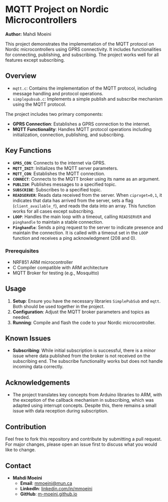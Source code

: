 # MQTT Project on Nordic Microcontrollers

**Author:** Mahdi Moeini

This project demonstrates the implementation of the MQTT protocol on Nordic microcontrollers using GPRS connectivity. It includes functionalities for connecting, publishing, and subscribing. The project works well for all features except subscribing.

## Overview
- `mqtt.c`: Contains the implementation of the MQTT protocol, including message handling and protocol operations.
- `simplepubsub.c`: Implements a simple publish and subscribe mechanism using the MQTT protocol.

The project includes two primary components:
- **GPRS Connection**: Establishes a GPRS connection to the internet.
- **MQTT Functionality**: Handles MQTT protocol operations including initialization, connection, publishing, and subscribing.

## Key Functions

- **`GPRS_CON`**: Connects to the internet via GPRS.
- **`MQTT_INIT`**: Initializes the MQTT server parameters.
- **`MQTT_CON`**: Establishes the MQTT connection.
- **`CONNECT`**: Connects to the MQTT broker using its name as an argument.
- **`PUBLISH`**: Publishes messages to a specified topic.
- **`SUBSCRIBE`**: Subscribes to a specified topic.
- **`READSERVER`**: Reads data received from the server. When `ciprxget=0,1`, it indicates that data has arrived from the server, sets a flag (`client_available_f`), and reads the data into an array. This function works for all cases except subscribing.
- **`LOOP`**: Handles the main loop with a timeout, calling `READSERVER` and `pinghandle` to maintain a stable connection.
- **`Pinghandle`**: Sends a ping request to the server to indicate presence and maintain the connection. It is called with a timeout set in the `LOOP` function and receives a ping acknowledgment (208 and 0).

### Prerequisites

- NRF851 ARM microcontroller
- C Compiler compatible with ARM architecture
- MQTT Broker for testing (e.g., Mosquitto)

## Usage

1. **Setup**: Ensure you have the necessary libraries `SimplePubSub` and `mqtt`. Both should be used together in the project.
2. **Configuration**: Adjust the MQTT broker parameters and topics as needed.
3. **Running**: Compile and flash the code to your Nordic microcontroller.

## Known Issues

- **Subscribing**: While initial subscription is successful, there is a minor issue where data published from the broker is not received on the subscribing end. The subscribe functionality works but does not handle incoming data correctly.

## Acknowledgements

- The project translates key concepts from Arduino libraries to ARM, with the exception of the callback mechanism in subscribing, which was adapted using interrupt concepts. Despite this, there remains a small issue with data reception during subscription.

## Contribution
Feel free to fork this repository and contribute by submitting a pull request. For major changes, please open an issue first to discuss what you would like to change.

## Contact
- **Mahdi Moeini**
  - **Email**: [mmoeini@mun.ca](mailto:mmoeini@mun.ca)
  - **LinkedIn**: [linkedin.com/in/mmoeini](https://linkedin.com/in/mmoeini)
  - **GitHub**: [m-moeini.github.io](https://m-moeini.github.io)
